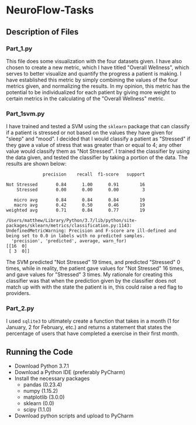 # NeuroFlow-Tasks

## Description of Files

### Part_1.py

This file does some visualization with the four datasets given. I have also chosen to create a new metric, which I have titled "Overall Wellness", which serves to better visualize and quantify the progress a patient is making. I have established this metric by simply combining the values of the four metrics given, and normalizing the results. In my opinion, this metric has the potential to be individualized for each patient by giving more weight to certain metrics in the calculating of the "Overall Wellness" metric.

### Part_1svm.py

I have trained and tested a SVM using the `sklearn` package that can classify if a patient is stressed or not based on the values they have given for "sleep" and "mood". I decided that I would classify a patient as "Stressed" if they gave a value of stress that was greater than or equal to 4; any other value would classify them as "Not Stressed". I trained the classifier by using the data given, and tested the classifier by taking a portion of the data. The results are shown below:
```
              precision    recall  f1-score   support

Not Stressed       0.84      1.00      0.91        16
    Stressed       0.00      0.00      0.00         3

   micro avg       0.84      0.84      0.84        19
   macro avg       0.42      0.50      0.46        19
weighted avg       0.71      0.84      0.77        19

/Users/matthew/Library/Python/3.7/lib/python/site-packages/sklearn/metrics/classification.py:1143: UndefinedMetricWarning: Precision and F-score are ill-defined and being set to 0.0 in labels with no predicted samples.
  'precision', 'predicted', average, warn_for)
[[16  0]
 [ 3  0]]
```
The SVM predicted "Not Stressed" 19 times, and predicted "Stressed" 0 times, while in reality, the patient gave values for "Not Stressed" 16 times, and gave values for "Stressed" 3 times. My rationale for creating this classifier was that when the prediction given by the classifier does not match up with with the state the patient is in, this could raise a red flag to providers. 

### Part_2.py

I used `sqlite3` to ultimately create a function that takes in a month (1 for January, 2 for February, etc.) and returns a statement that states the percentage of users that have completed a exercise in their first month. 

## Running the Code

* Download Python 3.7.1
* Download a Python IDE (preferably PyCharm)
* Install the necessary packages 
     * pandas (0.23.4)
     * numpy (1.15.2)
     * matplotlib (3.0.0)
     * sklearn (0.0)
     * scipy (1.1.0)
* Download python scripts and upload to PyCharm
